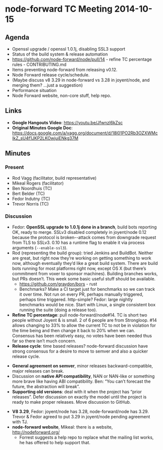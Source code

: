 # node-forward TC Meeting 2014-10-15

## Agenda

* Openssl upgrade / openssl 1.0.1j, disabling SSL3 support
* Status of the build system & release automation
* https://github.com/node-forward/node/pull/14 - refine TC percentage rules - CONTRIBUTING.md
* Items preventing node-forward from releasing v0.12.
* Node Forward release cycle/schedule.
* (Maybe discuss v8 3.29 in node-forward vs 3.28 in joyent/node, and merging them? ...just a suggestion) 
* Performance situation
* Node Forward website, non-core stuff, help repo.

## Links

* **Google Hangouts Video**: https://youtu.be/Jfwnzl6kZsc
* **Original Minutes Google Doc**: https://docs.google.com/a/vagg.org/document/d/18l01PO2Rb3OZXWMcIkZ_sU4f1JKP2LKOwjuiENkg37M

## Minutes

### Present

* Rod Vagg (facilitator, build representative)
* Mikeal Rogers (facilitator)
* Ben Noordhuis (TC)
* Bert Belder (TC)
* Fedor Indutny (TC)
* Trevor Norris (TC)

### Discussion

* Fedor: **OpenSSL upgrade to 1.0.1j done in a branch**, build bots reporting OK, ready to merge. SSLv3 disabled completely in joyent/node 0.12 because the protocol is broken--attack comes from downgrade request from TLS to SSLv3. 0.10 has a runtime flag to enable it via process arguments (`--enable-ssl3`).
* Rod (representing the build group): tried Jenkins and BuildBot. Neither are great, but right now they’re working on getting something to work now, although eventually they’d like a great build system. There are build bots running for most platforms right now, except OS X (but there’s commitment from voxer to sponsor machines). Building branches works, but PRs doesn’t. This week some basic useful stuff should be available.
  - https://github.com/graydon/bors - rust
  - Benchmarks? Make a CI target just for benchmarks so we can track it over time. Not run on every PR, perhaps manually triggered, perhaps time triggered. http-simple? Fedor: large nightly benchmarks would be nice. Start with Linux, a single consistent box running the suite (doing a release too).
* **Refine TC percentage**: pull node-forward/node#14. TC is short two people without Joyent & is small. 2 of 6 people are from Strongloop. #14 allows changing to 33% to allow the current TC to not be in violation for the time being and then change it back to 20% when we can. Consensus has been relatively easy, no votes have been needed thus far so there isn’t much concern.
* **Release cycle**: time based releases? node-forward discussion have strong consensus for a desire to move to semver and also a quicker release cycle.
 - **General agreement on semver**, minor releases backward-compatible, major releases can break.
  - Discussion on **native API compatibility**, NAN or NAN-like or something more brave like having ABI compatibility. Ben: “You can’t forecast the future, the abstraction will break”.
  - **Supporting old versions**: deal with it when the project has “prior releases”. Defer discussion on exactly the model until the project is ready to make proper releases. Move discussion to GitHub.
* **V8 3.29**, Fedor: joyent/node has 3.28, node-forward/node has 3.29. Trevor & Fedor agreed to put 3.29 in joyent/node pending agreement with TJ.
* **node-forward website**, Mikeal: there is a website, http://nodeforward.org/ 
  - Forrest suggests a help repo to replace what the mailing list works, he has offered to help support that.

